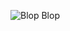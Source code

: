 ![Blop Blop](https://media0.giphy.com/media/v1.Y2lkPTc5MGI3NjExandnMDdrcTZiMHRxdjkyNDQ2ZGh5c2FxNTg2aHVxdmRxY2E3M3FtOCZlcD12MV9pbnRlcm5hbF9naWZfYnlfaWQmY3Q9Zw/Gc4cVHyHJLI0y11MPr/giphy.gif)
